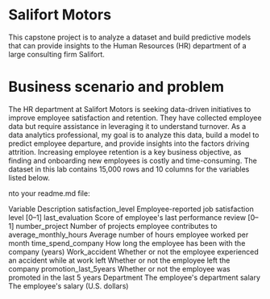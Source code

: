 # Salifort Motors
This capstone project is to analyze a dataset and build predictive models that can provide insights to the Human Resources (HR) department of a large consulting firm Salifort.
# Business scenario and problem
The HR department at Salifort Motors is seeking data-driven initiatives to improve employee satisfaction and retention. They have collected employee data but require assistance in leveraging it to understand turnover. As a data analytics professional, my goal is to analyze this data, build a model to predict employee departure, and provide insights into the factors driving attrition. Increasing employee retention is a key business objective, as finding and onboarding new employees is costly and time-consuming.
The dataset in this lab contains 15,000 rows and 10 columns for the variables listed below.

nto your readme.md file:

Variable	Description
satisfaction_level	Employee-reported job satisfaction level [0–1]
last_evaluation	Score of employee's last performance review [0–1]
number_project	Number of projects employee contributes to
average_monthly_hours	Average number of hours employee worked per month
time_spend_company	How long the employee has been with the company (years)
Work_accident	Whether or not the employee experienced an accident while at work
left	Whether or not the employee left the company
promotion_last_5years	Whether or not the employee was promoted in the last 5 years
Department	The employee's department
salary	The employee's salary (U.S. dollars)
